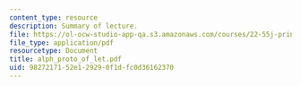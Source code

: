 ```yaml
---
content_type: resource
description: Summary of lecture.
file: https://ol-ocw-studio-app-qa.s3.amazonaws.com/courses/22-55j-principles-of-radiation-interactions-fall-2004/9827217152e129290f1dfc0d36162370_alph_proto_of_let.pdf
file_type: application/pdf
resourcetype: Document
title: alph_proto_of_let.pdf
uid: 98272171-52e1-2929-0f1d-fc0d36162370
---
```

